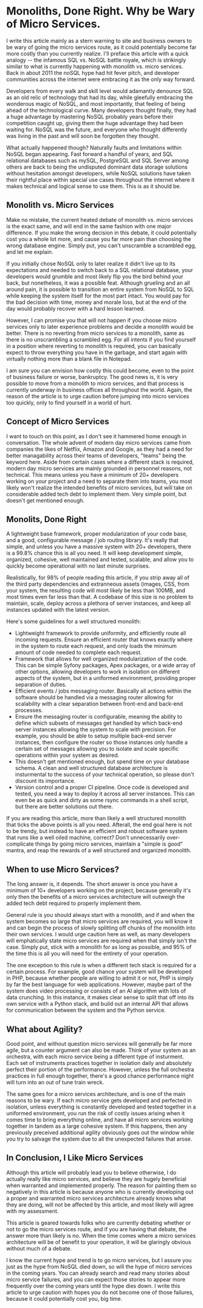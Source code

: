 
# Monoliths, Done Right.  Why be Wary of Micro Services.

I write this article mainly as a stern warning to site and business owners to be wary of going the micro services route, as it could potentially become far more costly than you currently realize.  I'll preface this article with a quick analogy -- the infamous SQL vs. NoSQL battle royale, which is strikingly similar to what is currently happening with monolith vs. micro services.  Back in about 2011 the noSQL hype had hit fever pitch, and developer communities across the internet were embracing it as the only way forward.

Developers from every walk and skill level would adamantly denounce SQL as an old relic of technology that had its day, while gleefully embracing the wonderous magic of NoSQL, and most importantly, that feeling of being ahead of the technological curve.  Many developers thought finally, they had a huge advantage by mastering NoSQL probably years before their competition caught up, giving them the huge advantage they had been waiting for.  NoSQL was the future, and everyone who thought differently was living in the past and will soon be forgotten they thought.

What actually happened though?  Naturally faults and limitations within NoSQL began appearing.  Fast forward a handful of years, and SQL relational databases such as mySQL, PostgreSQL and SQL Server among others are back to being the undisputed dominant data storage solutions without hesitation amongst developers, while NoSQL solutions have taken their rightful place within special use cases throughout the internet where it makes technical and logical sense to use them.  This is as it should be.


## Monolith vs. Micro Services

Make no mistake, the current heated debate of monolith vs. micro services is the exact same, and will end in the same fashion with one major difference.  If you make the wrong decision in this debate, it could potentially cost you a whole lot more, and cause you far more pain than choosing the wrong database engine.  Simply put, you can't unscramble a scrambled egg, and let me explain.

If you initially chose NoSQL only to later realize it didn't live up to its expectations and needed to switch back to a SQL relational database, your developers would grumble and most likely flip you the bird behind your back, but nonetheless, it was a possible feat.  Although grueling and an all around pain, it is possible to transition an entire system from NoSQL to SQL while keeping the system itself for the most part intact.  You would pay for the bad decision with time, money and morale loss, but at the end of the day would probably recover with a hard lesson learned.

However, I can promise you that will not happen if you choose micro services only to later experience problems and decide a monolith would be better.  There is no reverting from micro services to a monolith, same as there is no unscrambling a scrambled egg.  For all intents if you find yourself in a position where reverting to monolith is required, you can basically expect to throw everything you have in the garbage, and start again with virtually nothing more than a blank file in Notepad.

I am sure you can envision how costly this could become, even to the point of business failure or worse, bankruptcy.  The good news is, it is very possible to move from a monolith to micro services, and that process is currently underway in business offices all throughout the world.  Again, the reason of the article is to urge caution before jumping into micro services too quickly, only to find yourself in a world of hurt.


## Concept of Micro Services

I want to touch on this point, as I don't see it hammered home enough in conversation.  The whole advent of modern day micro services came from companies the likes of Netflix, Amazon and Google, as they had a need for better managability across their teams of developers, "teams" being the keyword here.  Aside from certain cases where a different stack is required, modern day micro services are mainly grounded in personnel reasons, not technical.  This means unless you have a minimum of 20+ developers working on your project and a need to separate them into teams, you most likely won't realize the intended benefits of micro services, but will take on considerable added tech debt to implement them.  Very simple point, but doesn't get mentioned enough.


## Monolits, Done Right

A lightweight base framework, proper modularization of your code base, and a good, configurable message / job routing library.  It's really that simple, and unless you have a massive system with 20+ developers, there is a 99.8% chance this is all you need.  It will keep development simple, organized, cohesive, well maintained and tested, scalable, and allow you to quickly become operational with no last minute surprises.

Realistically, for 98% of people reading this article, if you strip away all of the third party dependencies and extranneous assets (images, CSS, from your system, the resulting code will most likely be less than 100MB, and most times even far less than that.  A codebase of this size is no problem to maintain, scale, deploy across a plethora of server instances, and keep all instances updated with the latest version.

Here's some guidelines for a well structured monolith:

- Lightweight framework to provide uniformity, and efficiently route all incoming requests.  Ensure an efficient router that knows exactly where in the system to route each request, and only loads the minimum amount of code needed to complete each request.
- Framework that allows for well organized modularization of the code.  This can be simple Syfony packages, Apex packages, or a wide array of other options, allowing developers to work in isolation on different aspects of the system, but in a uniformed environment, providing proper separation of duties.
- Efficient events / jobs messaging router.  Basically all actions within the software should be handled via a messaging router allowing for scalability with a clear separation between front-end and back-end processes.
- Ensure the messaging router is configurable, meaning the ability to define which subsets of messages get handled by which back-end server instances allowing the system to scale with precision.  For example, you should be able to setup multiple back-end server instances, then configure the router so those instances only handle a certain set of messages allowing you to isolate and scale specific operations within your system as desired.  
- This doesn't get mentioned enough, but spend time on your database schema.  A clean and well structured database architecture is insturmental to the success of your technical operation, so please don't discount its importance.
- Version control and a proper CI pipeline.  Once code is developed and tested, you need a way to deploy it across all server instances.  This can even be as quick and dirty as some rsync commands in a shell script, but there are better solutions out there.

If you are reading this article, more than likely a well structured monolith that ticks the above points is all you need.  Afterall, the end goal here is not to be trendy, but instead to have an efficient and robust software system that runs like a well oiled machine, correct?  Don't unnecessarily over-complicate things by going micro services, maintain a "simple is good" mantra, and reap the rewards of a well structured and organized monolith.


## When to use Micro Services?

The long answer is, it depends.  The short answer is once you have a minimum of 10+ developers working on the project, because generally it's only then the benefits of a micro services architecture will outweigh the added tech debt required to properly implement them.

General rule is you should always start with a monolith, and if and when the system becomes so large that micro services are required, you will know it and can begin the process of slowly splitting off chunks of the monolith into their own services.  I would urge caution here as well, as many developers will emphatically state micro services are required when that simply isn't the case.  Simply put, stick with a monolith for as long as possible, and 95% of the time this is all you will need for the entirety of your operation.

The one exception to this rule is when a different tech stack is required for a certain process.  For example, good chance your system will be developed in PHP, because whether people are willing to admit it or not, PHP is simply by far the best language for web applications.  However, maybe part of the system does video processing or consists of an AI algorithm with lots of data crunching.  In this instance, it makes clear sense to split that off into its own service with a Python stack, and build out an internal API that allows for communication between the system and the Python service.  


## What about Agility?

Good point, and without question micro services will generally be far more agile, but a counter argument can also be made.  Think of your system as an orchestra, with each micro service being a different type of insturment.  Each set of instruments practices together in isolation daily and absolutely perfect their portion of the performance.  However, unless the full orchestra practices in full enough together, there's a good chance performance night will turn into an out of tune train wreck.

The same goes for a micro services architecture, and is one of the main reasons to be wary.  If each micro service gets developed and perfected in isolation, unless everything is constantly developed and tested together in a uniformed environment, you run the risk of costly issues arising when it comes time to bring everything online, and have all micro services working together in tandem as a large cohesive system.  If this happens, then any previously preceived additional agility obviously goes out the window while you try to salvage the system due to all the unexpected failures that arose.


## In Conclusion, I Like Micro Services

Although this article will probably lead you to believe otherwise, I do actually really like micro services, and believe they are hugely beneficial when warranted and implemented properly.  The reason for painting them so negatively in this article is because anyone who is currently developing out a proper and warranted micro services architecture already knows what they are doing, will not be affected by this article, and most likely will agree with my assessment.

This article is geared towards folks who are currently debating whether or not to go the micro services route, and if you are having that debate, the answer more than likely is no.  When the time comes where a micro services architecture will be of benefit to your operation, it will be glaringly obvious without much of a debate.

I know the current hype and trend is to go micro services, but I assure you just as the hype from NoSQL died down, so will the hype of micro services in the coming years.  You can already search and read many stories about micro service failures, and you can expect those stories to appear more frequently over the coming years until the hype dies down.  I write this article to urge caution with hopes you do not become one of those failures, because it could potentially cost you, big time.


